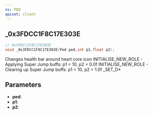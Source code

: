 ```yaml
---
ns: PED
apiset: client
---
```

## _0x3FDCC1F8C17E303E

```c
// 0x3FDCC1F8C17E303E
void _0x3FDCC1F8C17E303E(Ped ped,int p1,float p2);
```

Changes health bar around heart core icon
INITIALISE_NEW_ROLE - Applying Super Jump buffs: p1 = 10, p2 = 0.0f
INITIALISE_NEW_ROLE - Clearing up Super Jump buffs: p1 = 10, p2 = 1.0f
_SET_D*

## Parameters
* **ped**:
* **p1**:
* **p2**:



